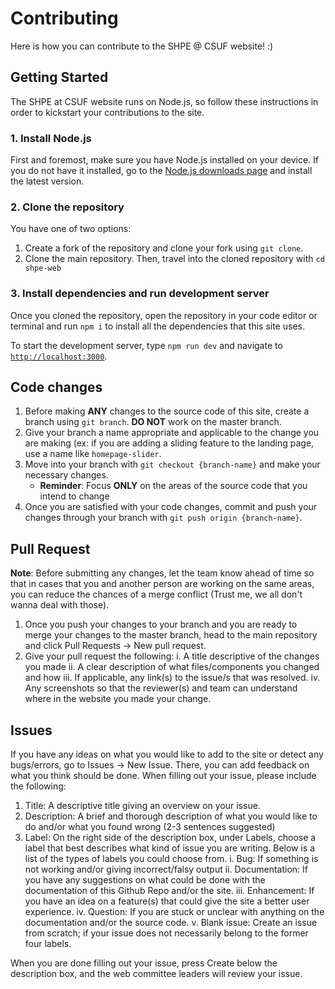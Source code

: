# Contributing

Here is how you can contribute to the SHPE @ CSUF website! :) 

## Getting Started
The SHPE at CSUF website runs on Node.js, so follow these instructions in order to kickstart your contributions to the site.
### 1. Install Node.js
First and foremost, make sure you have Node.js installed on your device.  If you do not have it installed, go to the [Node.js downloads
page][nodejs_download] and install the latest version.
### 2. Clone the repository
You have one of two options:
1. Create a fork of the repository and clone your fork using `git clone`.
2. Clone the main repository.
Then, travel into the cloned repository with `cd shpe-web`
### 3. Install dependencies and run development server
Once you cloned the repository, open the repository in your code editor or terminal and run `npm i` to install all the dependencies
that this site uses.

To start the development server, type `npm run dev` and navigate to [`http://localhost:3000`](http://localhost:3000).

[nodejs_download]: https://nodejs.org/en/download

## Code changes
1. Before making **ANY** changes to the source code of this site, create a branch using `git branch`.  **DO NOT** work on the master branch.
2. Give your branch a name appropriate and applicable to the change you are making (ex: if you are adding a sliding feature to the landing page, use a name like `homepage-slider`.
3. Move into your branch with `git checkout {branch-name}` and make your necessary changes.
   - **Reminder**: Focus **ONLY** on the areas of the source code that you intend to change
4. Once you are satisfied with your code changes, commit and push your changes through your branch with `git push origin {branch-name}`.

## Pull Request
**Note**: Before submitting any changes, let the team know ahead of time so that in cases that you and another person are working on the same areas, you can reduce the chances of a merge conflict (Trust me, we all don't wanna deal with those).
1. Once you push your changes to your branch and you are ready to merge your changes to the master branch, head to the main repository and click Pull Requests → New pull request.
2. Give your pull request the following:
   i. A title descriptive of the changes you made
   ii. A clear description of what files/components you changed and how
   iii. If applicable, any link(s) to the issue/s that was resolved.
   iv. Any screenshots so that the reviewer(s) and team can understand where in the website you made your change.

## Issues
If you have any ideas on what you would like to add to the site or detect any bugs/errors, go to Issues → New Issue.
There, you can add feedback on what you think should be done.
When filling out your issue, please include the following:
1. Title: A descriptive title giving an overview on your issue.
2. Description: A brief and thorough description of what you would like to do and/or what you found wrong (2-3 sentences suggested)
3. Label: On the right side of the description box, under Labels, choose a label that best describes what kind of issue you are writing.
   Below is a list of the types of labels you could choose from.
   i. Bug: If something is not working and/or giving incorrect/falsy output
   ii. Documentation: If you have any suggestions on what could be done with the documentation of this Github Repo and/or the site.
   iii. Enhancement: If you have an idea on a feature(s) that could give the site a better user experience.
   iv. Question: If you are stuck or unclear with anything on the documentation and/or the source code.
   v. Blank issue: Create an issue from scratch; if your issue does not necessarily belong to the former four labels.

When you are done filling out your issue, press Create below the description box, and the web committee leaders will review your issue.

